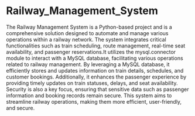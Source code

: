 # Railway_Management_System

The Railway Management System is a Python-based project and is a comprehensive solution designed to automate and manage various operations within a railway network. The system integrates critical functionalities such as train scheduling, route management, real-time seat availability, and passenger reservations.It utilizes the mysql.connector module to interact with a MySQL database, facilitating various operations related to railway management. By leveraging a MySQL database, it efficiently stores and updates information on train details, schedules, and customer bookings. Additionally, it enhances the passenger experience by providing timely updates on train statuses, delays, and seat availability. Security is also a key focus, ensuring that sensitive data such as passenger information and booking records remain secure. This system aims to streamline railway operations, making them more efficient, user-friendly, and secure.

## 
